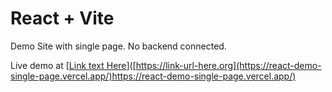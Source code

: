 # React + Vite

Demo Site with single page. No backend connected.

Live demo at [[Link text Here](https://react-demo-single-page.vercel.app/)]([https://link-url-here.org](https://react-demo-single-page.vercel.app/)https://react-demo-single-page.vercel.app/)
